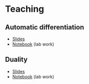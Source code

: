 # Teaching

## Automatic differentiation

 * [Slides](http://www.mblondel.org/teaching/autodiff-2020.pdf)
 * [Notebook](https://colab.research.google.com/github/mblondel/teaching/blob/main/autodiff-2020/autodiff_lab_work.ipynb) (lab work)

## Duality

 * [Slides](http://www.mblondel.org/teaching/duality-2020.pdf)
 * [Notebook](https://colab.research.google.com/github/mblondel/teaching/blob/main/duality-2020/duality_lab_work.ipynb) (lab work)

